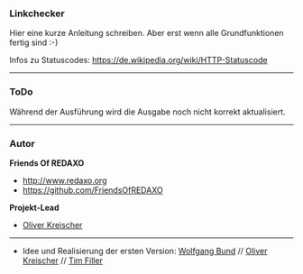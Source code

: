 ### Linkchecker ###


Hier eine kurze Anleitung schreiben.
Aber erst wenn alle Grundfunktionen fertig sind :-)

Infos zu Statuscodes: https://de.wikipedia.org/wiki/HTTP-Statuscode

---

### ToDo ###

Während der Ausführung wird die Ausgabe noch nicht korrekt aktualisiert.

---

### Autor

**Friends Of REDAXO**

* http://www.redaxo.org
* https://github.com/FriendsOfREDAXO

**Projekt-Lead**

* [Oliver Kreischer](https://github.com/olien)

___

* Idee und Realisierung der ersten Version:  [Wolfgang Bund](https://github.com/dtpop) // [Oliver Kreischer](https://github.com/olien) // [Tim Filler](https://github.com/elricco)
